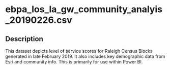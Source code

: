 ﻿# ebpa_los_la_gw_community_analyis_20190226.csv

## Description

This dataset depicts level of service scores for Raleigh Census Blocks generated in late February 2019. It also includes key demographic data from Esri and community info. This is primarily for use within Power BI.
